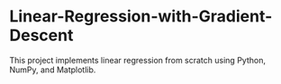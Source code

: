 # Linear-Regression-with-Gradient-Descent
This project implements linear regression from scratch using Python, NumPy, and Matplotlib.
